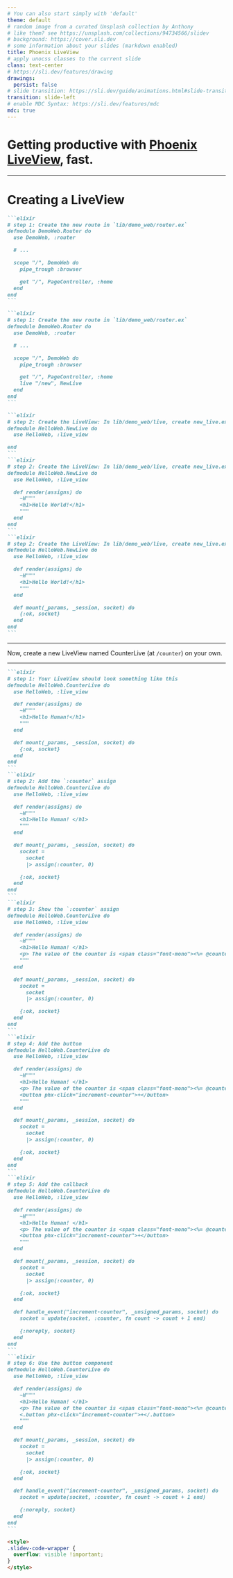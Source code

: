 ```yaml
---
# You can also start simply with 'default'
theme: default
# random image from a curated Unsplash collection by Anthony
# like them? see https://unsplash.com/collections/94734566/slidev
# background: https://cover.sli.dev
# some information about your slides (markdown enabled)
title: Phoenix LiveView
# apply unocss classes to the current slide
class: text-center
# https://sli.dev/features/drawing
drawings:
  persist: false
# slide transition: https://sli.dev/guide/animations.html#slide-transitions
transition: slide-left
# enable MDC Syntax: https://sli.dev/features/mdc
mdc: true
---
```


# Getting productive with [Phoenix LiveView](https://github.com/phoenixframework/phoenix_live_view), fast.

<div class="abs-br m-6 flex gap-2">
  <a href="https://github.com/haglobah/learn-liveview" target="_blank" alt="GitHub" title="Open in GitHub"
    class="text-xl slidev-icon-btn opacity-50 !border-none !hover:text-white">
    <carbon-logo-github />
  </a>
</div>

<!--
The last comment block of each slide will be treated as slide notes. It will be visible and editable in Presenter Mode along with the slide. [Read more in the docs](https://sli.dev/guide/syntax.html#notes)
-->

---

# Creating a LiveView

````md magic-move {lines: true}
```elixir
# step 1: Create the new route in `lib/demo_web/router.ex`
defmodule DemoWeb.Router do
  use DemoWeb, :router

  # ...

  scope "/", DemoWeb do
    pipe_trough :browser

    get "/", PageController, :home
  end
end
```

```elixir
# step 1: Create the new route in `lib/demo_web/router.ex`
defmodule DemoWeb.Router do
  use DemoWeb, :router

  # ...

  scope "/", DemoWeb do
    pipe_trough :browser

    get "/", PageController, :home
    live "/new", NewLive
  end
end
```

```elixir
# step 2: Create the LiveView: In lib/demo_web/live, create new_live.ex
defmodule HelloWeb.NewLive do
  use HelloWeb, :live_view

end
```
```elixir
# step 2: Create the LiveView: In lib/demo_web/live, create new_live.ex
defmodule HelloWeb.NewLive do
  use HelloWeb, :live_view

  def render(assigns) do
    ~H"""
    <h1>Hello World!</h1>
    """
  end
end
```
```elixir
# step 2: Create the LiveView: In lib/demo_web/live, create new_live.ex
defmodule HelloWeb.NewLive do
  use HelloWeb, :live_view

  def render(assigns) do
    ~H"""
    <h1>Hello World!</h1>
    """
  end

  def mount(_params, _session, socket) do
    {:ok, socket}
  end
end
```
````

<!--
Here is another comment.
-->

---

Now, create a new LiveView named CounterLive (at `/counter`) on your own.

--- 

````md magic-move {lines: true}
```elixir
# step 1: Your LiveView should look something like this
defmodule HelloWeb.CounterLive do
  use HelloWeb, :live_view

  def render(assigns) do
    ~H"""
    <h1>Hello Human!</h1>
    """
  end

  def mount(_params, _session, socket) do
    {:ok, socket}
  end
end
```
```elixir
# step 2: Add the `:counter` assign
defmodule HelloWeb.CounterLive do
  use HelloWeb, :live_view

  def render(assigns) do
    ~H"""
    <h1>Hello Human! </h1>
    """
  end

  def mount(_params, _session, socket) do
    socket =
      socket
      |> assign(:counter, 0)

    {:ok, socket}
  end
end
```
```elixir
# step 3: Show the `:counter` assign
defmodule HelloWeb.CounterLive do
  use HelloWeb, :live_view

  def render(assigns) do
    ~H"""
    <h1>Hello Human! </h1>
    <p> The value of the counter is <span class="font-mono"><%= @counter %></span></p>
    """
  end

  def mount(_params, _session, socket) do
    socket =
      socket
      |> assign(:counter, 0)

    {:ok, socket}
  end
end
```
```elixir
# step 4: Add the button
defmodule HelloWeb.CounterLive do
  use HelloWeb, :live_view

  def render(assigns) do
    ~H"""
    <h1>Hello Human! </h1>
    <p> The value of the counter is <span class="font-mono"><%= @counter %></span></p>
    <button phx-click="increment-counter">+</button>
    """
  end

  def mount(_params, _session, socket) do
    socket =
      socket
      |> assign(:counter, 0)

    {:ok, socket}
  end
end
```
```elixir
# step 5: Add the callback
defmodule HelloWeb.CounterLive do
  use HelloWeb, :live_view

  def render(assigns) do
    ~H"""
    <h1>Hello Human! </h1>
    <p> The value of the counter is <span class="font-mono"><%= @counter %></span></p>
    <button phx-click="increment-counter">+</button>
    """
  end

  def mount(_params, _session, socket) do
    socket =
      socket
      |> assign(:counter, 0)

    {:ok, socket}
  end

  def handle_event("increment-counter", _unsigned_params, socket) do
    socket = update(socket, :counter, fn count -> count + 1 end)

    {:noreply, socket}
  end
end
```
```elixir
# step 6: Use the button component
defmodule HelloWeb.CounterLive do
  use HelloWeb, :live_view

  def render(assigns) do
    ~H"""
    <h1>Hello Human! </h1>
    <p> The value of the counter is <span class="font-mono"><%= @counter %></span></p>
    <.button phx-click="increment-counter">+</.button>
    """
  end

  def mount(_params, _session, socket) do
    socket =
      socket
      |> assign(:counter, 0)

    {:ok, socket}
  end

  def handle_event("increment-counter", _unsigned_params, socket) do
    socket = update(socket, :counter, fn count -> count + 1 end)

    {:noreply, socket}
  end
end
```

<style>
.slidev-code-wrapper {
  overflow: visible !important;
}
</style>

````
